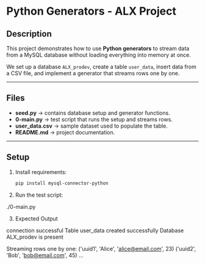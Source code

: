 # Python Generators - ALX Project

## Description
This project demonstrates how to use **Python generators** to stream data from a MySQL database without loading everything into memory at once.

We set up a database `ALX_prodev`, create a table `user_data`, insert data from a CSV file, and implement a generator that streams rows one by one.

---

## Files
- **seed.py** → contains database setup and generator functions.
- **0-main.py** → test script that runs the setup and streams rows.
- **user_data.csv** → sample dataset used to populate the table.
- **README.md** → project documentation.

---

## Setup
1. Install requirements:
   ```bash
   pip install mysql-connector-python
   ```

2. Run the test script:

./0-main.py

3. Expected Output

connection successful
Table user_data created successfully
Database ALX_prodev is present

Streaming rows one by one:
('uuid1', 'Alice', 'alice@email.com', 23)
('uuid2', 'Bob', 'bob@email.com', 45)
...
